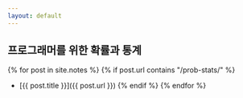 ```yaml
---
layout: default
---
```


<h2>
  프로그래머를 위한 확률과 통계
</h2>

{% for post in site.notes %}
  {% if post.url contains "/prob-stats/" %}
* [{{ post.title }}]({{ post.url }})
  {% endif %}
{% endfor %}